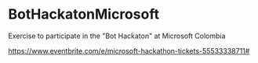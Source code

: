 # BotHackatonMicrosoft
Exercise to participate in the "Bot Hackaton" at Microsoft Colombia

https://www.eventbrite.com/e/microsoft-hackathon-tickets-55533338711#
